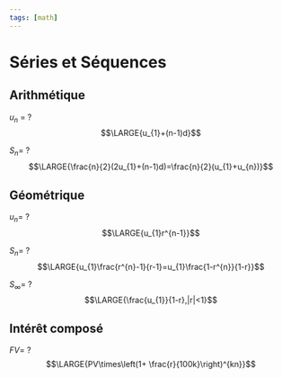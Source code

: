 ```yaml
---
tags: [math] 
---
```


# Séries et Séquences
## Arithmétique
$u_{n}$ =
?
$$\LARGE{u_{1}+(n-1)d}$$
<!--SR:!2023-08-29,4,270-->

$S_n$=
?
$$\LARGE{\frac{n}{2}(2u_{1}+(n-1)d)=\frac{n}{2}(u_{1}+u_{n})}$$
<!--SR:!2023-08-29,4,270-->

## Géométrique
$u_{n}$=
?
$$\LARGE{u_{1}r^{n-1}}$$
<!--SR:!2023-08-29,4,270-->

$S_{n}$=
?
$$\LARGE{u_{1}\frac{r^{n}-1}{r-1}=u_{1}\frac{1-r^{n}}{1-r}}$$
<!--SR:!2023-08-29,4,270-->

$S_{\infty}$=
?
$$\LARGE{\frac{u_{1}}{1-r},|r|<1}$$
<!--SR:!2023-08-26,1,230-->

## Intérêt composé
$FV$=
?
$$\LARGE{PV\times\left(1+ \frac{r}{100k}\right)^{kn}}$$
<!--SR:!2023-08-29,4,270-->